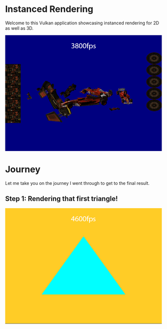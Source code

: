 # Instanced Rendering 

Welcome to this Vulkan application showcasing instanced rendering for 2D as well as 3D.

![Alt text](Readme/Overview.png)

# Journey

Let me take you on the journey I went through to get to the final result.

## Step 1: Rendering that first triangle!

![Alt text](Readme/RenderingTriangles.png)
